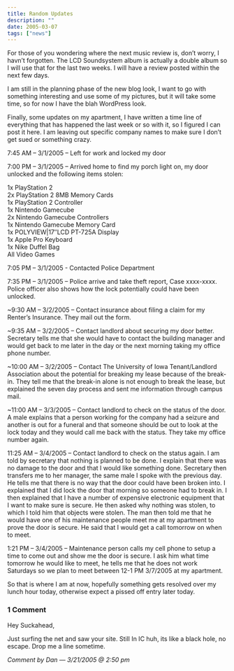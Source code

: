 ```yaml
---
title: Random Updates
description: ""
date: 2005-03-07
tags: ["news"]
---
```


For those of you wondering where the next music review is, don’t worry, I havn’t forgotten. The LCD Soundsystem album is actually a double album so I will use that for the last two weeks. I will have a review posted within the next few days.

I am still in the planning phase of the new blog look, I want to go with something interesting and use some of my pictures, but it will take some time, so for now I have the blah WordPress look.

Finally, some updates on my apartment, I have written a time line of everything that has happened the last week or so with it, so I figured I can post it here. I am leaving out specific company names to make sure I don’t get sued or something crazy.

7:45 AM – 3/1/2005 – Left for work and locked my door

7:00 PM – 3/1/2005 – Arrived home to find my porch light on, my door unlocked and the following items stolen:

1x PlayStation 2  
2x PlayStation 2 8MB Memory Cards  
1x PlayStation 2 Controller  
1x Nintendo Gamecube  
2x Nintendo Gamecube Controllers  
1x Nintendo Gamecube Memory Card  
1x POLYVIEW|17″LCD PT-725A Display  
1x Apple Pro Keyboard  
1x Nike Duffel Bag  
All Video Games  

7:05 PM – 3/1/2005 - Contacted Police Department

7:35 PM – 3/1/2005 – Police arrive and take theft report, Case xxxx-xxxx. Police officer also shows how the lock potentially could have been unlocked.

~9:30 AM – 3/2/2005 – Contact insurance about filing a claim for my Renter’s Insurance. They mail out the form.

~9:35 AM – 3/2/2005 – Contact landlord about securing my door better. Secretary tells me that she would have to contact the building manager and would get back to me later in the day or the next morning taking my office phone number.

~10:00 AM – 3/2/2005 – Contact The University of Iowa Tenant/Landlord Association about the potential for breaking my lease because of the break-in. They tell me that the break-in alone is not enough to break the lease, but explained the seven day process and sent me information through campus mail.

~11:00 AM – 3/3/2005 – Contact landlord to check on the status of the door. A male explains that a person working for the company had a seizure and another is out for a funeral and that someone should be out to look at the lock today and they would call me back with the status. They take my office number again.

11:25 AM – 3/4/2005 – Contact landlord to check on the status again. I am told by secretary that nothing is planned to be done. I explain that there was no damage to the door and that I would like something done. Secretary then transfers me to her manager, the same male I spoke with the previous day. He tells me that there is no way that the door could have been broken into. I explained that I did lock the door that morning so someone had to break in. I then explained that I have a number of expensive electronic equipment that I want to make sure is secure. He then asked why nothing was stolen, to which I told him that objects were stolen. The man then told me that he would have one of his maintenance people meet me at my apartment to prove the door is secure. He said that I would get a call tomorrow on when to meet.

1:21 PM – 3/4/2005 – Maintenance person calls my cell phone to setup a time to come out and show me the door is secure. I ask him what time tomorrow he would like to meet, he tells me that he does not work Saturdays so we plan to meet between 12-1 PM 3/7/2005 at my apartment.

So that is where I am at now, hopefully something gets resolved over my lunch hour today, otherwise expect a pissed off entry later today.

### 1 Comment

Hey Suckahead,

Just surfing the net and saw your site. Still In IC huh, its like a black hole, no escape. Drop me a line sometime.

*Comment by Dan — 3/21/2005 @ 2:50 pm*